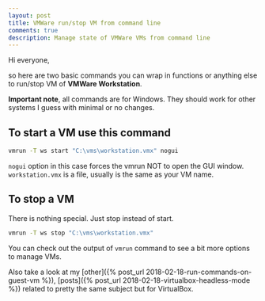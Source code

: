 ```yaml
---
layout: post
title: VMWare run/stop VM from command line
comments: true
description: Manage state of VMWare VMs from command line
---
```


Hi everyone,

so here are two basic commands you can wrap in functions or anything else to run/stop VM of **VMWare Workstation**.

**Important note**, all commands are for Windows. They should work for other systems I guess with minimal or no changes.

<h2>To start a VM use this command</h2>

```bash
vmrun -T ws start "C:\vms\workstation.vmx" nogui
```

`nogui` option in this case forces the vmrun NOT to open the GUI window.
`workstation.vmx` is a file, usually is the same as your VM name.

<h2>To stop a VM</h2>

There is nothing special. Just stop instead of start.

```bash
vmrun -T ws stop "C:\vms\workstation.vmx"
```

You can check out the output of `vmrun` command to see a bit more options to manage VMs.

Also take a look at my [other]({% post_url 2018-02-18-run-commands-on-guest-vm %}), [posts]({% post_url 2018-02-18-virtualbox-headless-mode  %}) related to pretty the same subject but for VirtualBox.
